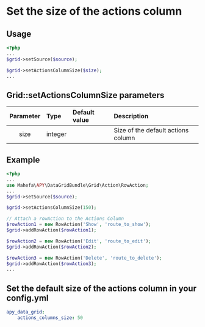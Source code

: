 Set the size of the actions column
===========================================

## Usage

```php
<?php
...
$grid->setSource($source);

$grid->setActionsColumnSize($size);
...
```

## Grid::setActionsColumnSize parameters

|Parameter|Type|Default value|Description|
|:--:|:--|:--|:--|
|size|integer||Size of the default actions column|

## Example

```php
<?php
...
use Mahefa\APY\DataGridBundle\Grid\Action\RowAction;
...
$grid->setSource($source);

$grid->setActionsColumnSize(150);

// Attach a rowAction to the Actions Column
$rowAction1 = new RowAction('Show', 'route_to_show');
$grid->addRowAction($rowAction1);

$rowAction2 = new RowAction('Edit', 'route_to_edit');
$grid->addRowAction($rowAction2);

$rowAction3 = new RowAction('Delete', 'route_to_delete');
$grid->addRowAction($rowAction3);
...
```

## Set the default size of the actions column in your config.yml
```yml
apy_data_grid:
    actions_columns_size: 50
```

